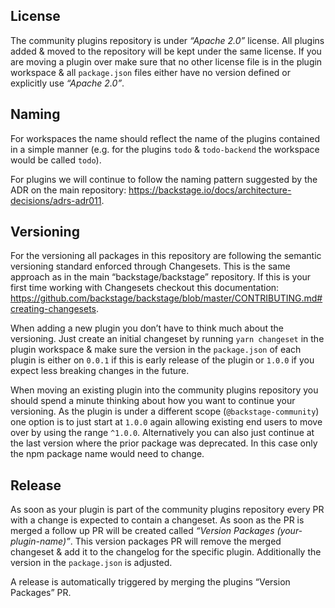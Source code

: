 ## License

The community plugins repository is under _“Apache 2.0”_ license. All plugins added & moved to the repository will be kept under the same license. If you are moving a plugin over make sure that no other license file is in the plugin workspace & all `package.json` files either have no version defined or explicitly use _“Apache 2.0”_.

## Naming

For workspaces the name should reflect the name of the plugins contained in a simple manner (e.g. for the plugins `todo` & `todo-backend` the workspace would be called `todo`).

For plugins we will continue to follow the naming pattern suggested by the ADR on the main repository: https://backstage.io/docs/architecture-decisions/adrs-adr011.

## Versioning

For the versioning all packages in this repository are following the semantic versioning standard enforced through Changesets. This is the same approach as in the main “backstage/backstage” repository. If this is your first time working with Changesets checkout this documentation: https://github.com/backstage/backstage/blob/master/CONTRIBUTING.md#creating-changesets.

When adding a new plugin you don’t have to think much about the versioning. Just create an initial changeset by running `yarn changeset` in the plugin workspace & make sure the version in the `package.json` of each plugin is either on `0.0.1` if this is early release of the plugin or `1.0.0` if you expect less breaking changes in the future.

When moving an existing plugin into the community plugins repository you should spend a minute thinking about how you want to continue your versioning. As the plugin is under a different scope (`@backstage-community`) one option is to just start at `1.0.0` again allowing existing end users to move over by using the range `^1.0.0`. Alternatively you can also just continue at the last version where the prior package was deprecated. In this case only the npm package name would need to change.

## Release

As soon as your plugin is part of the community plugins repository every PR with a change is expected to contain a changeset. As soon as the PR is merged a follow up PR will be created called _“Version Packages (your-plugin-name)”_. This version packages PR will remove the merged changeset & add it to the changelog for the specific plugin. Additionally the version in the `package.json` is adjusted.

A release is automatically triggered by merging the plugins “Version Packages” PR.
